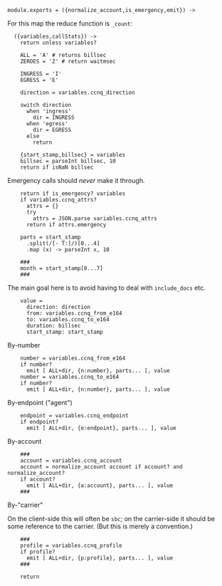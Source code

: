     module.exports = ({normalize_account,is_emergency,emit}) ->

For this map the reduce function is `_count`:

      ({variables,callStats}) ->
        return unless variables?

        ALL = 'A' # returns billsec
        ZEROES = 'Z' # return waitmsec

        INGRESS = 'I'
        EGRESS = 'E'

        direction = variables.ccnq_direction

        switch direction
          when 'ingress'
            dir = INGRESS
          when 'egress'
            dir = EGRESS
          else
            return

        {start_stamp,billsec} = variables
        billsec = parseInt billsec, 10
        return if isNaN billsec

Emergency calls should _never_ make it through.

        return if is_emergency? variables
        if variables.ccnq_attrs?
          attrs = {}
          try
            attrs = JSON.parse variables.ccnq_attrs
          return if attrs.emergency

        parts = start_stamp
          .split(/[- T:]/)[0...4]
          .map (x) -> parseInt x, 10

        ###
        month = start_stamp[0...7]
        ###

The main goal here is to avoid having to deal with `include_docs` etc.

        value =
          direction: direction
          from: variables.ccnq_from_e164
          to: variables.ccnq_to_e164
          duration: billsec
          start_stamp: start_stamp

By-number

        number = variables.ccnq_from_e164
        if number?
          emit [ ALL+dir, {n:number}, parts... ], value
        number = variables.ccnq_to_e164
        if number?
          emit [ ALL+dir, {n:number}, parts... ], value

By-endpoint ("agent")

        endpoint = variables.ccnq_endpoint
        if endpoint?
          emit [ ALL+dir, {e:endpoint}, parts... ], value

By-account

        ###
        account = variables.ccnq_account
        account = normalize_account account if account? and normalize_account?
        if account?
          emit [ ALL+dir, {a:account}, parts... ], value
        ###

By-"carrier"

On the client-side this will often be `sbc`; on the carrier-side it should be some reference to the carrier. (But this is merely a convention.)

        ###
        profile = variables.ccnq_profile
        if profile?
          emit [ ALL+dir, {p:profile}, parts... ], value
        ###

        return
